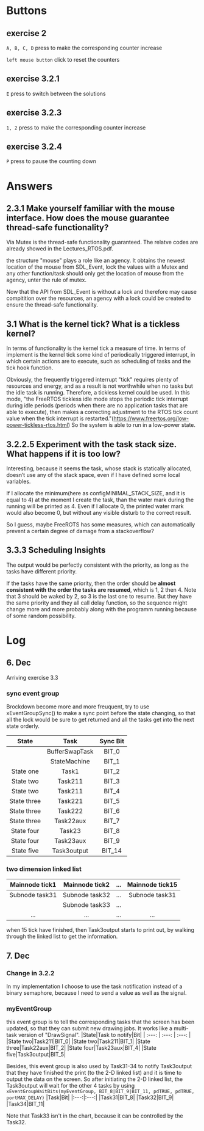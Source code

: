 # Buttons
## exercise 2
`A, B, C, D` press to make the corresponding counter increase

`left mouse button` click to reset the counters

## exercise 3.2.1
`E` press to switch between the solutions

## exercise 3.2.3
`1, 2` press to make the corresponding counter increase

## exercise 3.2.4
`P` press to pause the counting down

# Answers
## 2.3.1 Make yourself familiar with the mouse interface. How does the mouse guarantee thread-safe functionality?

Via Mutex is the thread-safe functionality guaranteed. The relatve codes are already showed in the Lectures_RTOS.pdf.

the structure "mouse" plays a role like an agency. It obtains the newest location of the mouse from SDL_Event, lock the values with a Mutex and any other function/task should only get the location of mouse from the agency, unter the rule of mutex. 

Now that the API from SDL_Event is without a lock and therefore may cause compitition over the resources, an agency with a lock could be created to ensure the thread-safe functionality.

## 3.1 What is the kernel tick? What is a tickless kernel?

In terms of functionality is the kernel tick a measure of time. In terms of implement is the kernel tick some kind of periodically triggered interrupt, in which certain actions are to execute, such as scheduling of tasks and the tick hook function.

Obviously, the frequently triggered interrupt "tick" requires plenty of resources and energy, and as a result is not worthwhile when no tasks but the idle task is running. Therefore, a tickless kernel could be used. In this mode, "the FreeRTOS tickless idle mode stops the periodic tick interrupt during idle periods (periods when there are no application tasks that are able to execute), then makes a correcting adjustment to the RTOS tick count value when the tick interrupt is restarted."(https://www.freertos.org/low-power-tickless-rtos.html) So the system is able to run in a low-power state.

## 3.2.2.5 Experiment with the task stack size. What happens if it is too low?

Interesting, because it seems the task, whose stack is statically allocated, doesn’t use any of the stack space, even if I have defined some local variables.

If I allocate the minimum(here as configMINIMAL_STACK_SIZE, and it is equal to 4) at the moment I create the task, than the water mark during the running will be printed as 4. Even if I allocate 0, the printed water mark would also become 0, but without any visible disturb to the correct result.

So I guess, maybe FreeROTS has some measures, which can automatically prevent a certain degree of damage from a stackoverflow?

## 3.3.3 Scheduling Insights

The output would be perfectly consistent with the priority, as long as the tasks have different priority.

If the tasks have the same priority, then the order should be **almost consistent with the order the tasks are resumed**, which is 1, 2 then 4. Note that 3 should be waked by 2, so 3 is the last one to resume. But they have the same priority and they all call delay function, so the sequence might change more and more probably along with the programm running because of some random possibility.

# Log

## 6. Dec
 Arriving exercise 3.3

### sync event group
 Brockdown become more and more freuquent, try to use xEventGroupSync() to make a sync point before the state changing, so that all the lock would be sure to get returned and all the tasks get into the next state orderly.

 |State| Task | Sync Bit |
 |:----:|:----:|:----:|
 ||BufferSwapTask|BIT_0|
 ||StateMachine|BIT_1|
 |State one|Task1|BIT_2|
 |State two|Task211|BIT_3|
 |State two|Task211|BIT_4|
 |State three|Task221|BIT_5|
 |State three|Task222|BIT_6|
 |State three|Task22aux|BIT_7|
 |State four|Task23|BIT_8|
 |State four|Task23aux|BIT_9|
 |State five|Task3output|BIT_14|

 ### two dimension linked list
 |Mainnode tick1|Mainnode tick2|...|Mainnode tick15|
  |:----:|:----:|:----:| :----: |
 |Subnode task31|Subnode task32|...|Subnode task31|
 ||Subnode task33|...||
 |...|...|...|...|

 when 15 tick have finished, then Task3output starts to print out, by walking through the linked list to get the information.

 ## 7. Dec

 ### Change in 3.2.2
 In my implementation I choose to use the task notification instead of a binary semaphore, because I need to send a value as well as the signal.

 ### myEventGroup
 this event group is to tell the corresponding tasks that the screen has been updated, so that they can submit new drawing jobs. It works like a multi-task version of "DrawSignal".
 |State|Task to notify|Bit|
 | :---: | :---: | :---: |
 |State two|Task211|BIT_0|
 |State two|Task211|BIT_1|
 |State three|Task22aux|BIT_2|
 |State four|Task23aux|BIT_4|
 |State five|Task3output|BIT_5|

 Besides, this event group is also used by Task31-34 to notify Task3output that they have finished the print (to the 2-D linked list) and it is time to output the data on the screen. So after initiating the 2-D linked list, the Task3output will wait for the other 4 tasks by using
 `xEventGroupWaitBits(myEventGroup, BIT_8|BIT_9|BIT_11, pdTRUE, pdTRUE, portMAX_DELAY)`
|Task|Bit|
|:---:|:---:|
|Task31|BIT_8|
|Task32|BIT_9|
|Task34|BIT_11|

Note that Task33 isn't in the chart, because it can be controlled by the Task32.

 
 

